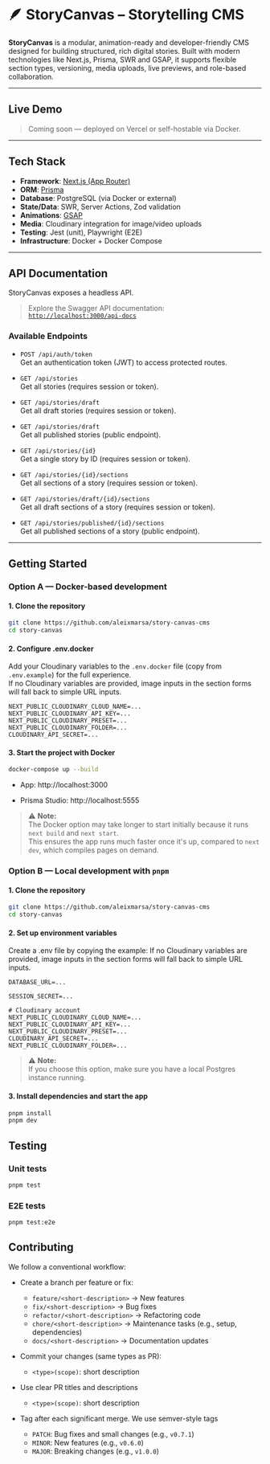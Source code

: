 # 🪶 StoryCanvas – Storytelling CMS

**StoryCanvas** is a modular, animation-ready and developer-friendly CMS designed for building structured, rich digital stories. Built with modern technologies like Next.js, Prisma, SWR and GSAP, it supports flexible section types, versioning, media uploads, live previews, and role-based collaboration.

---

## Live Demo

> Coming soon — deployed on Vercel or self-hostable via Docker.

---

## Tech Stack

- **Framework**: [Next.js (App Router)](https://nextjs.org)
- **ORM**: [Prisma](https://www.prisma.io/)
- **Database**: PostgreSQL (via Docker or external)
- **State/Data**: SWR, Server Actions, Zod validation
- **Animations**: [GSAP](https://gsap.com)
- **Media**: Cloudinary integration for image/video uploads
- **Testing**: Jest (unit), Playwright (E2E)
- **Infrastructure**: Docker + Docker Compose

---

## API Documentation

StoryCanvas exposes a headless API.

> Explore the Swagger API documentation:  
> [`http://localhost:3000/api-docs`](http://localhost:3000/api-docs)

### Available Endpoints

- `POST /api/auth/token`  
  Get an authentication token (JWT) to access protected routes.

- `GET /api/stories`  
  Get all stories (requires session or token).

- `GET /api/stories/draft`  
  Get all draft stories (requires session or token).

- `GET /api/stories/draft`  
  Get all published stories (public endpoint).

- `GET /api/stories/{id}`  
  Get a single story by ID (requires session or token).

- `GET /api/stories/{id}/sections`  
  Get all sections of a story (requires session or token).

- `GET /api/stories/draft/{id}/sections`  
  Get all draft sections of a story (requires session or token).

- `GET /api/stories/published/{id}/sections`  
  Get all published sections of a story (public endpoint).

---

## Getting Started

### Option A — Docker-based development

#### 1. Clone the repository
```bash
git clone https://github.com/aleixmarsa/story-canvas-cms
cd story-canvas
```

#### 2. Configure .env.docker
Add your Cloudinary variables to the `.env.docker` file (copy from `.env.example`) for the full experience.  
If no Cloudinary variables are provided, image inputs in the section forms will fall back to simple URL inputs.
```env
NEXT_PUBLIC_CLOUDINARY_CLOUD_NAME=...
NEXT_PUBLIC_CLOUDINARY_API_KEY=...
NEXT_PUBLIC_CLOUDINARY_PRESET=...
NEXT_PUBLIC_CLOUDINARY_FOLDER=...
CLOUDINARY_API_SECRET=...
```

#### 3. Start the project with Docker
```bash
docker-compose up --build
```
- App: http://localhost:3000

- Prisma Studio: http://localhost:5555

> ⚠️ **Note:**  
> The Docker option may take longer to start initially because it runs `next build` and `next start`.  
> This ensures the app runs much faster once it's up, compared to `next dev`, which compiles pages on demand.

### Option B — Local development with `pnpm`

#### 1. Clone the repository
```bash
git clone https://github.com/aleixmarsa/story-canvas-cms
cd story-canvas
```

#### 2. Set up environment variables
Create a .env file by copying the example:
If no Cloudinary variables are provided, image inputs in the section forms will fall back to simple URL inputs.
```env
DATABASE_URL=...

SESSION_SECRET=...

# Cloudinary account
NEXT_PUBLIC_CLOUDINARY_CLOUD_NAME=...
NEXT_PUBLIC_CLOUDINARY_API_KEY=...
NEXT_PUBLIC_CLOUDINARY_PRESET=...
CLOUDINARY_API_SECRET=...
NEXT_PUBLIC_CLOUDINARY_FOLDER=...
```
> ⚠️ **Note:**  
> If you choose this option, make sure you have a local Postgres instance running.

#### 3. Install dependencies and start the app
```bash
pnpm install
pnpm dev
```
## Testing

### Unit tests
```bash
pnpm test
```

### E2E tests
```bash
pnpm test:e2e
```

## Contributing
We follow a conventional workflow:

- Create a branch per feature or fix:
  - `feature/<short-description>`     → New features
  - `fix/<short-description>`         → Bug fixes
  - `refactor/<short-description>`   → Refactoring code
  - `chore/<short-description>`       → Maintenance tasks (e.g., setup, dependencies)
  - `docs/<short-description>`        → Documentation updates

- Commit your changes (same types as PR):
  - `<type>(scope)`: short description
- Use clear PR titles and descriptions
  - `<type>(scope)`: short description
- Tag after each significant merge. We use semver-style tags
  - `PATCH`: Bug fixes and small changes (e.g., `v0.7.1`)
  - `MINOR`: New features (e.g., `v0.6.0`)
  - `MAJOR`: Breaking changes (e.g., `v1.0.0`)

